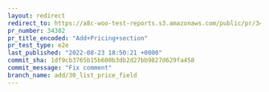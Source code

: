 ```yaml
---
layout: redirect
redirect_to: https://a8c-woo-test-reports.s3.amazonaws.com/public/pr/34382/e2e/index.html
pr_number: 34382
pr_title_encoded: "Add+Pricing+section"
pr_test_type: e2e
last_published: "2022-08-23 18:50:21 +0000"
commit_sha: 1df9cb3765b15b600b3db2d27bb9827d629fa458
commit_message: "Fix comment"
branch_name: add/30_list_price_field
---
```

